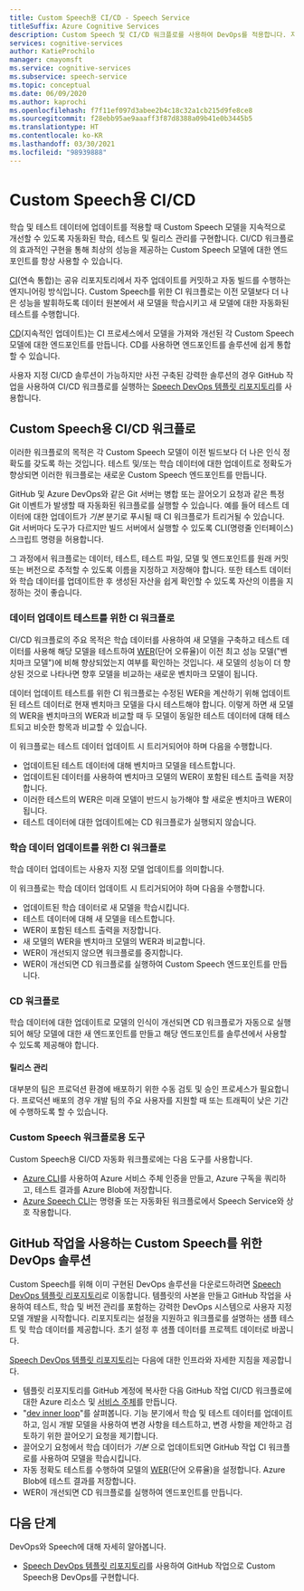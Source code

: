 ```yaml
---
title: Custom Speech용 CI/CD - Speech Service
titleSuffix: Azure Cognitive Services
description: Custom Speech 및 CI/CD 워크플로를 사용하여 DevOps를 적용합니다. 자체 프로젝트를 위해 기존 DevOps 솔루션을 구현합니다.
services: cognitive-services
author: KatieProchilo
manager: cmayomsft
ms.service: cognitive-services
ms.subservice: speech-service
ms.topic: conceptual
ms.date: 06/09/2020
ms.author: kaprochi
ms.openlocfilehash: f7f11ef097d3abee2b4c18c32a1cb215d9fe8ce8
ms.sourcegitcommit: f28ebb95ae9aaaff3f87d8388a09b41e0b3445b5
ms.translationtype: HT
ms.contentlocale: ko-KR
ms.lasthandoff: 03/30/2021
ms.locfileid: "98939888"
---
```

# <a name="cicd-for-custom-speech"></a>Custom Speech용 CI/CD

학습 및 테스트 데이터에 업데이트를 적용할 때 Custom Speech 모델을 지속적으로 개선할 수 있도록 자동화된 학습, 테스트 및 릴리스 관리를 구현합니다. CI/CD 워크플로의 효과적인 구현을 통해 최상의 성능을 제공하는 Custom Speech 모델에 대한 엔드포인트를 항상 사용할 수 있습니다.

[CI](/azure/devops/learn/what-is-continuous-integration)(연속 통합)는 공유 리포지토리에서 자주 업데이트를 커밋하고 자동 빌드를 수행하는 엔지니어링 방식입니다. Custom Speech를 위한 CI 워크플로는 이전 모델보다 더 나은 성능을 발휘하도록 데이터 원본에서 새 모델을 학습시키고 새 모델에 대한 자동화된 테스트를 수행합니다.

[CD](/azure/devops/learn/what-is-continuous-delivery)(지속적인 업데이트)는 CI 프로세스에서 모델을 가져와 개선된 각 Custom Speech 모델에 대한 엔드포인트를 만듭니다. CD를 사용하면 엔드포인트를 솔루션에 쉽게 통합할 수 있습니다.

사용자 지정 CI/CD 솔루션이 가능하지만 사전 구축된 강력한 솔루션의 경우 GitHub 작업을 사용하여 CI/CD 워크플로를 실행하는 [Speech DevOps 템플릿 리포지토리](https://github.com/Azure-Samples/Speech-Service-DevOps-Template)를 사용합니다.

## <a name="cicd-workflows-for-custom-speech"></a>Custom Speech용 CI/CD 워크플로

이러한 워크플로의 목적은 각 Custom Speech 모델이 이전 빌드보다 더 나은 인식 정확도를 갖도록 하는 것입니다. 테스트 및/또는 학습 데이터에 대한 업데이트로 정확도가 향상되면 이러한 워크플로는 새로운 Custom Speech 엔드포인트를 만듭니다.

GitHub 및 Azure DevOps와 같은 Git 서버는 병합 또는 끌어오기 요청과 같은 특정 Git 이벤트가 발생할 때 자동화된 워크플로를 실행할 수 있습니다. 예를 들어 테스트 데이터에 대한 업데이트가 *기본* 분기로 푸시될 때 CI 워크플로가 트리거될 수 있습니다. Git 서버마다 도구가 다르지만 빌드 서버에서 실행할 수 있도록 CLI(명령줄 인터페이스) 스크립트 명령을 허용합니다.

그 과정에서 워크플로는 데이터, 테스트, 테스트 파일, 모델 및 엔드포인트를 원래 커밋 또는 버전으로 추적할 수 있도록 이름을 지정하고 저장해야 합니다. 또한 테스트 데이터와 학습 데이터를 업데이트한 후 생성된 자산을 쉽게 확인할 수 있도록 자산의 이름을 지정하는 것이 좋습니다.

### <a name="ci-workflow-for-testing-data-updates"></a>데이터 업데이트 테스트를 위한 CI 워크플로

CI/CD 워크플로의 주요 목적은 학습 데이터를 사용하여 새 모델을 구축하고 테스트 데이터를 사용해 해당 모델을 테스트하여 [WER](how-to-custom-speech-evaluate-data.md#evaluate-custom-speech-accuracy)(단어 오류율)이 이전 최고 성능 모델("벤치마크 모델")에 비해 향상되었는지 여부를 확인하는 것입니다. 새 모델의 성능이 더 향상된 것으로 나타나면 향후 모델을 비교하는 새로운 벤치마크 모델이 됩니다.

데이터 업데이트 테스트를 위한 CI 워크플로는 수정된 WER을 계산하기 위해 업데이트된 테스트 데이터로 현재 벤치마크 모델을 다시 테스트해야 합니다. 이렇게 하면 새 모델의 WER을 벤치마크의 WER과 비교할 때 두 모델이 동일한 테스트 데이터에 대해 테스트되고 비슷한 항목과 비교할 수 있습니다.

이 워크플로는 테스트 데이터 업데이트 시 트리거되어야 하며 다음을 수행합니다.

- 업데이트된 테스트 데이터에 대해 벤치마크 모델을 테스트합니다.
- 업데이트된 데이터를 사용하여 벤치마크 모델의 WER이 포함된 테스트 출력을 저장합니다.
- 이러한 테스트의 WER은 미래 모델이 반드시 능가해야 할 새로운 벤치마크 WER이 됩니다.
- 테스트 데이터에 대한 업데이트에는 CD 워크플로가 실행되지 않습니다.

### <a name="ci-workflow-for-training-data-updates"></a>학습 데이터 업데이트를 위한 CI 워크플로

학습 데이터 업데이트는 사용자 지정 모델 업데이트를 의미합니다.

이 워크플로는 학습 데이터 업데이트 시 트리거되어야 하며 다음을 수행합니다.

- 업데이트된 학습 데이터로 새 모델을 학습시킵니다.
- 테스트 데이터에 대해 새 모델을 테스트합니다.
- WER이 포함된 테스트 출력을 저장합니다.
- 새 모델의 WER을 벤치마크 모델의 WER과 비교합니다.
- WER이 개선되지 않으면 워크플로를 중지합니다.
- WER이 개선되면 CD 워크플로를 실행하여 Custom Speech 엔드포인트를 만듭니다.

### <a name="cd-workflow"></a>CD 워크플로

학습 데이터에 대한 업데이트로 모델의 인식이 개선되면 CD 워크플로가 자동으로 실행되어 해당 모델에 대한 새 엔드포인트를 만들고 해당 엔드포인트를 솔루션에서 사용할 수 있도록 제공해야 합니다.

#### <a name="release-management"></a>릴리스 관리

대부분의 팀은 프로덕션 환경에 배포하기 위한 수동 검토 및 승인 프로세스가 필요합니다. 프로덕션 배포의 경우 개발 팀의 주요 사용자를 지원할 때 또는 트래픽이 낮은 기간에 수행하도록 할 수 있습니다.

### <a name="tools-for-custom-speech-workflows"></a>Custom Speech 워크플로용 도구

Custom Speech용 CI/CD 자동화 워크플로에는 다음 도구를 사용합니다.

- [Azure CLI](/cli/azure/)를 사용하여 Azure 서비스 주체 인증을 만들고, Azure 구독을 쿼리하고, 테스트 결과를 Azure Blob에 저장합니다.
- [Azure Speech CLI](spx-overview.md)는 명령줄 또는 자동화된 워크플로에서 Speech Service와 상호 작용합니다.

## <a name="devops-solution-for-custom-speech-using-github-actions"></a>GitHub 작업을 사용하는 Custom Speech를 위한 DevOps 솔루션

Custom Speech를 위해 이미 구현된 DevOps 솔루션을 다운로드하려면 [Speech DevOps 템플릿 리포지토리](https://github.com/Azure-Samples/Speech-Service-DevOps-Template)로 이동합니다. 템플릿의 사본을 만들고 GitHub 작업을 사용하여 테스트, 학습 및 버전 관리를 포함하는 강력한 DevOps 시스템으로 사용자 지정 모델 개발을 시작합니다. 리포지토리는 설정을 지원하고 워크플로를 설명하는 샘플 테스트 및 학습 데이터를 제공합니다. 초기 설정 후 샘플 데이터를 프로젝트 데이터로 바꿉니다.

[Speech DevOps 템플릿 리포지토리](https://github.com/Azure-Samples/Speech-Service-DevOps-Template)는 다음에 대한 인프라와 자세한 지침을 제공합니다.

- 템플릿 리포지토리를 GitHub 계정에 복사한 다음 GitHub 작업 CI/CD 워크플로에 대한 Azure 리소스 및 [서비스 주체](../../active-directory/develop/app-objects-and-service-principals.md#service-principal-object)를 만듭니다.
- "[dev inner loop](/dotnet/architecture/containerized-lifecycle/design-develop-containerized-apps/docker-apps-inner-loop-workflow)"를 살펴봅니다. 기능 분기에서 학습 및 테스트 데이터를 업데이트하고, 임시 개발 모델을 사용하여 변경 사항을 테스트하고, 변경 사항을 제안하고 검토하기 위한 끌어오기 요청을 제기합니다.
- 끌어오기 요청에서 학습 데이터가 *기본* 으로 업데이트되면 GitHub 작업 CI 워크플로를 사용하여 모델을 학습시킵니다.
- 자동 정확도 테스트를 수행하여 모델의 [WER](how-to-custom-speech-evaluate-data.md#evaluate-custom-speech-accuracy)(단어 오류율)을 설정합니다. Azure Blob에 테스트 결과를 저장합니다.
- WER이 개선되면 CD 워크플로를 실행하여 엔드포인트를 만듭니다.

## <a name="next-steps"></a>다음 단계

DevOps와 Speech에 대해 자세히 알아봅니다.

- [Speech DevOps 템플릿 리포지토리](https://github.com/Azure-Samples/Speech-Service-DevOps-Template)를 사용하여 GitHub 작업으로 Custom Speech용 DevOps를 구현합니다.
